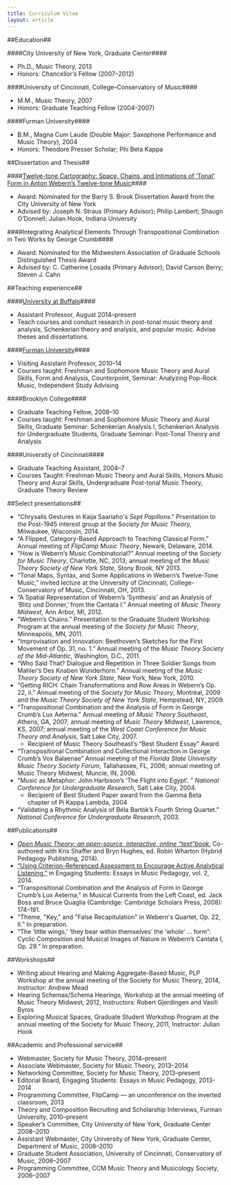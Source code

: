 ```yaml
---
title: Curriculum Vitae
layout: article
---
```


##Education##

####City University of New York, Graduate Center####
- Ph.D., Music Theory, 2013
- Honors: Chancellor’s Fellow (2007–2012)
 
####University of Cincinnati, College–Conservatory of Music####
- M.M., Music Theory, 2007
- Honors: Graduate Teaching Fellow (2004–2007)

####Furman University####
- B.M., Magna Cum Laude (Double Major: Saxophone Performance and Music Theory), 2004
- Honors: Theodore Presser Scholar; Phi Beta Kappa

##Dissertation and Thesis##

####[Twelve-tone Cartography: Space, Chains, and Intimations of ‘Tonal’ Form in Anton Webern’s Twelve-tone Music](http://pqdtopen.proquest.com/pqdtopen/doc/1467748705.html?FMT=AI)####

- Award: Nominated for the Barry S. Brook Dissertation Award from the City University of New York
- Advised by: Joseph N. Straus (Primary Advisor); Philip Lambert; Shaugn O’Donnell; Julian Hook, Indiana University

####Integrating Analytical Elements Through Transpositional Combination in Two Works by George Crumb####

- Award: Nominated for the Midwestern Association of Graduate Schools Distinguished Thesis Award
- Advised by: C. Catherine Losada (Primary Advisor); David Carson Berry; Steven J. Cahn

##Teaching experience##

####[University at Buffalo](http://www.music.buffalo.edu/)####
- Assistant Professor, August 2014–present
- Teach courses and conduct research in post-tonal music theory and analysis, Schenkerian theory and analysis, and popular music. Advise theses and dissertations.

####[Furman University](http://www2.furman.edu/academics/music/Pages/default.aspx)####
- Visiting Assistant Professor, 2010–14
- Courses taught:  Freshman and Sophomore Music Theory and Aural Skills, Form and Analysis, Counterpoint, Seminar: Analyzing Pop-Rock Music, Independent Study Advising

####Brooklyn College####
- Graduate Teaching Fellow, 2008–10
- Courses taught: Freshman and Sophomore Music Theory and Aural Skills, Graduate Seminar: Schenkerian Analysis I, Schenkerian Analysis for Undergraduate Students, Graduate Seminar: Post-Tonal Theory and Analysis

####University of Cincinnati####
- Graduate Teaching Assistant, 2004–7
- Courses Taught: Freshman Music Theory and Aural Skills, Honors Music Theory and Aural Skills, Undergraduate Post-tonal Music Theory, Graduate Theory Review

##Select presentations##
- "Chrysalis Gestures in Kaija Saariaho's *Sept Papillons*." Prsentation to the Post-1945 interest group at the *Society for Music Theory,* Milwaukee, Wisconsin, 2014.  
- “A Flipped, Category-Based Approach to Teaching Classical Form.” Annual meeting of *FlipCamp Music Theory*, Newark, Delaware, 2014. 
- “How is Webern’s Music Combinatorial?” Annual meeting of the *Society for Music Theory*, Charlotte, NC, 2013; annual meeting of the *Music Theory Society of New York State*, Stony Brook, NY 2013.
- “Tonal Maps, Syntax, and Some Applications in Webern’s Twelve-Tone Music,” invited lecture at the University of Cincinnati, College-Conservatory of Music, Cincinnati, OH, 2013.
- “A Spatial Representation of Webern’s ‘Synthesis’ and an Analysis of ‘Blitz und Donner,’ from the Cantata I.” Annual meeting of *Music Theory Midwest*, Ann Arbor, MI, 2012.
- “Webern’s Chains.” Presentation to the Graduate Student Workshop Program at the annual meeting of the *Society for Music Theory*, Minneapolis, MN, 2011. 
- “Improvisation and Innovation: Beethoven’s Sketches for the First Movement of Op. 31, no. 1.” Annual meeting of the *Music Theory Society of the Mid-Atlantic*, Washington, D.C., 2011.
- “Who Said That? Dialogue and Repetition in Three Soldier Songs from Mahler’s Des Knaben Wunderhorn.” Annual meeting of the *Music Theory Society of New York State*, New York, New York, 2010.
- “Getting RICH: Chain Transformations and Row Areas in Webern’s Op. 22, ii.” Annual meeting of the *Society for Music Theory*, Montréal, 2009 and the *Music Theory Society of New York State*, Hempstead, NY, 2009.
- “Transpositional Combination and the Analysis of Form in George Crumb’s Lux Aeterna.” Annual meeting of *Music Theory Southeast*, Athens, GA, 2007; annual meeting of *Music Theory Midwest*, Lawrence, KS, 2007; annual meeting of the *West Coast Conference for Music Theory and Analysis*, Salt Lake City, 2007.
	- Recipient of Music Theory Southeast’s “Best Student Essay” Award
- “Transpositional Combination and Collectional Interaction in George Crumb’s Vox Balaenae” Annual meeting of the *Florida State University Music Theory Society Forum*, Tallahassee, FL, 2006; annual meeting of Music Theory Midwest, Muncie, IN, 2006.
- “Music as Metaphor: John Harbison’s ‘The Flight into Egypt’. ” *National Conference for Undergraduate Research*, Salt Lake City, 2004.
	- Recipient of Best Student Paper award from the Gamma Beta chapter of Pi Kappa Lambda, 2004
- “Validating a Rhythmic Analysis of Béla Bartók’s Fourth String Quartet.” *National Conference for Undergraduate Research*, 2003.

##Publications##
- [*Open Music Theory: an open-source, interactive, online “text”book*.](http://www.openmusictheory.com) Co-authored with Kris Shaffer and Bryn Hughes, ed. Robin Wharton (Hybrid Pedagogy Publishing, 2014).
- [“Using Criterion-Referenced Assessment to Encourage Active Analytical Listening,”](http://www.flipcamp.org/engagingstudents2/essays/moseley.html) in Engaging Students: Essays in Music Pedagogy, vol. 2, 2014. 
- “Transpositional Combination and the Analysis of Form in George Crumb’s Lux Aeterna,” in Musical Currents from the Left Coast, ed. Jack Boss and Bruce Quaglia (Cambridge: Cambridge Scholars Press, 2008): 174–191.
- "Theme, "Key," and "False Recapitulation" in Webern's Quartet, Op. 22, II.” In preparation. 
- “The ‘little wings,’ ‘they bear within themselves’ the ‘whole’ ... form”: Cyclic Composition and Musical Images of Nature in Webern’s Cantata I, Op. 29.” In preparation.


##Workshops##
- Writing about Hearing and Making Aggregate-Based Music, PLP Workshop at the annual meeting of the Society for Music Theory, 2014, Instructor: Andrew Mead
- Hearing Schemas/Schema Hearings, Workshop at the annual meeting of Music Theory Midwest, 2012, Instructors: Robert Gjerdingen and Vasili Byros
- Exploring Musical Spaces, Graduate Student Workshop Program at the annual meeting of the Society for Music Theory, 2011, Instructor: Julian Hook


##Academic and Professional service##
- Webmaster, Society for Music Theory, 2014–present
- Associate Webmaster, Society for Music Theory, 2013–2014 
- Networking Committee, Society for Music Theory, 2013–present
- Editorial Board, Engaging Students: Essays in Music Pedagogy, 2013-2014
- Programming Committee, FlipCamp — an unconference on the inverted classroom, 2013
- Theory and Composition Recruiting and Scholarship Interviews, Furman University, 2010–present
- Speaker’s Committee, City University of New York, Graduate Center 2008–2010
- Assistant Webmaster, City University of New York, Graduate Center, Department of Music, 2008–2010
- Graduate Student Association, University of Cincinnati, Conservatory of Music, 2006–2007
- Programming Committee, CCM Music Theory and Musicology Society, 2006–2007

































		



